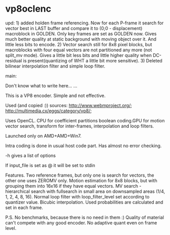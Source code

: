 vp8oclenc
=========

upd: 1) added holden frame referencing. Now for each P-frame it search for vector best in LAST buffer and compare it to (0;0 - displacement) macroblock in GOLDEN. 
Only key frames are set as GOLDEN now. Gives much better quality at static background with moving object over it. And little less bits to encode.
2) Vector search still for 8x8 pixel blocks, but macroblocks with four equal vectors are not partitioned any more (not split_mv mode). Gives a little bit less bits and little higher quality when DC-residual is present(quantizing of WHT a little bit more sensitive).
3) Deleted bilinear interpolation filter and simple loop filter.

main:

Don't know what to write here...
...

This is a VP8 encoder.
Simple and not effective.

Used (and copied :)) sources: 
http://www.webmproject.org/; http://multimedia.cx/eggs/category/vp8/;

Uses OpenCL. CPU for coefficient partitions boolean coding.GPU for motion vector search, transform for inter-frames, interpolation and loop filters.

Launched only on AMD+AMD+Win7.

Intra coding is done in usual host code part. Has almost no error checking. 

  -h gives a list of options

If input_file is set as @ it will be set to stdin

Features.
Two reference frames, but only one is search for vectors, the other one uses ZEROMV only.
Motion estimation for 8x8 blocks, but with grouping them into 16x16 if they have equal vectors. 
MV search - hierarchical search with fullsearch in small area on downsampled areas (1/4, 1, 2, 4, 8, 16).
Normal loop filter with loop_filter_level set according to quantizer value.
Bicubic interpolation.
Used probabilities are calculated and set in each frame.

P.S. No benchmarks, because there is no need in them :) Quality of material can't compete with any good encoder.
No adaptive quant even on frame level.


